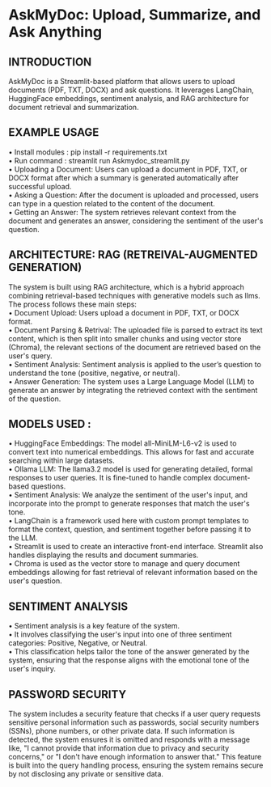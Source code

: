 # AskMyDoc: Upload, Summarize, and Ask Anything
## INTRODUCTION
AskMyDoc is a Streamlit-based platform that allows users to upload documents (PDF, TXT, DOCX) and ask questions. It leverages LangChain, HuggingFace embeddings, sentiment analysis, and RAG architecture for document retrieval and summarization.

## EXAMPLE USAGE
• Install modules : pip install -r requirements.txt<br/>
• Run command : streamlit run Askmydoc_streamlit.py<br/>
• Uploading a Document: Users can upload a document in PDF, TXT, or DOCX format after which a summary is generated automatically after successful upload.<br/>
• Asking a Question: After the document is uploaded and processed, users can type in a question related to the content of the document.<br/>
• Getting an Answer: The system retrieves relevant context from the document and generates an answer, considering the sentiment of the user's question.<br/>

## ARCHITECTURE: RAG (RETREIVAL-AUGMENTED GENERATION)
The system is built using RAG architecture, which is a hybrid approach combining retrieval-based techniques with generative models such as llms.<br/>
The process follows these main steps:<br/>
• Document Upload: Users upload a document in PDF, TXT, or DOCX format.<br/>
• Document Parsing & Retrival: The uploaded file is parsed to extract its text content, which is then split into smaller chunks and using vector store (Chroma), the relevant sections of the document are retrieved based on the user's query.<br/>
• Sentiment Analysis: Sentiment analysis is applied to the user’s question to understand the tone (positive, negative, or neutral). <br/>
• Answer Generation: The system uses a Large Language Model (LLM) to generate an answer by integrating the retrieved context with the sentiment of the question.<br/>

## MODELS USED :
• HuggingFace Embeddings: The model all-MiniLM-L6-v2 is used to convert text into numerical embeddings. This allows for fast and accurate searching within large datasets. <br/>
• Ollama LLM: The llama3.2 model is used for generating detailed, formal responses to user queries. It is fine-tuned to handle complex document-based questions. <br/>
• Sentiment Analysis: We analyze the sentiment of the user's input, and incorporate into the prompt to generate responses that match the user's tone. <br/>
• LangChain is a framework used here with custom prompt templates to format the context, question, and sentiment together before passing it to the LLM. <br/>
• Streamlit is used to create an interactive front-end interface. Streamlit also handles displaying the results and document summaries. <br/>
• Chroma is used as the vector store to manage and query document embeddings allowing for fast retrieval of relevant information based on the user's question. <br/>

## SENTIMENT ANALYSIS
• Sentiment analysis is a key feature of the system. <br/>
• It involves classifying the user's input into one of three sentiment categories: Positive, Negative, or Neutral. <br/> 
• This classification helps tailor the tone of the answer generated by the system, ensuring that the response aligns with the emotional tone of the user's inquiry.<br/>

## PASSWORD SECURITY
The system includes a security feature that checks if a user query requests sensitive personal information such as passwords, social security numbers (SSNs), phone numbers, or other private data. If such information is detected, the system ensures it is omitted and responds with a message like, "I cannot provide that information due to privacy and security concerns," or "I don't have enough information to answer that." This feature is built into the query handling process, ensuring the system remains secure by not disclosing any private or sensitive data.
